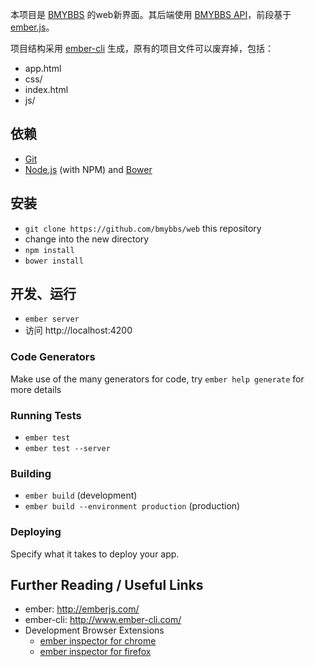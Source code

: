 本项目是 [BMYBBS](http://bbs.xjtu.edu.cn) 的web新界面。其后端使用 [BMYBBS API](http://github.com/bmybbs/api)，前段基于 [ember.js](http://emberjs.com/)。

项目结构采用 [ember-cli](http://ember-cli.com/) 生成，原有的项目文件可以废弃掉，包括：
* app.html
* css/
* index.html
* js/

## 依赖

* [Git](http://git-scm.com/)
* [Node.js](http://nodejs.org/) (with NPM) and [Bower](http://bower.io/)

## 安装

* `git clone https://github.com/bmybbs/web` this repository
* change into the new directory
* `npm install`
* `bower install`

## 开发、运行

* `ember server`
* 访问 http://localhost:4200

### Code Generators

Make use of the many generators for code, try `ember help generate` for more details

### Running Tests

* `ember test`
* `ember test --server`

### Building

* `ember build` (development)
* `ember build --environment production` (production)

### Deploying

Specify what it takes to deploy your app.

## Further Reading / Useful Links

* ember: http://emberjs.com/
* ember-cli: http://www.ember-cli.com/
* Development Browser Extensions
  * [ember inspector for chrome](https://chrome.google.com/webstore/detail/ember-inspector/bmdblncegkenkacieihfhpjfppoconhi)
  * [ember inspector for firefox](https://addons.mozilla.org/en-US/firefox/addon/ember-inspector/)
